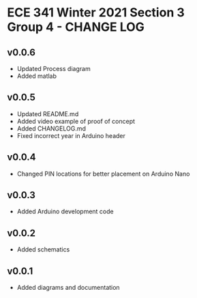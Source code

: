 # ECE 341 Winter 2021 Section 3 Group 4 - CHANGE LOG

## v0.0.6

- Updated Process diagram
- Added matlab

## v0.0.5

- Updated README.md
- Added video example of proof of concept
- Added CHANGELOG.md
- Fixed incorrect year in Arduino header

## v0.0.4

- Changed PIN locations for better placement on Arduino Nano

## v0.0.3

- Added Arduino development code

## v0.0.2

- Added schematics

## v0.0.1

- Added diagrams and documentation

